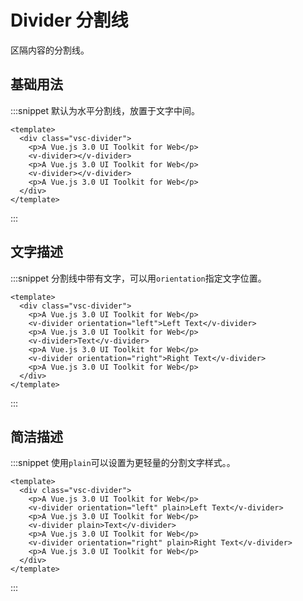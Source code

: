 # Divider 分割线

区隔内容的分割线。

## 基础用法

:::snippet 默认为水平分割线，放置于文字中间。

```vue
<template>
  <div class="vsc-divider">
    <p>A Vue.js 3.0 UI Toolkit for Web</p>
    <v-divider></v-divider>
    <p>A Vue.js 3.0 UI Toolkit for Web</p>
    <v-divider></v-divider>
    <p>A Vue.js 3.0 UI Toolkit for Web</p>
  </div>
</template>
```

:::

## 文字描述

:::snippet 分割线中带有文字，可以用`orientation`指定文字位置。

```vue
<template>
  <div class="vsc-divider">
    <p>A Vue.js 3.0 UI Toolkit for Web</p>
    <v-divider orientation="left">Left Text</v-divider>
    <p>A Vue.js 3.0 UI Toolkit for Web</p>
    <v-divider>Text</v-divider>
    <p>A Vue.js 3.0 UI Toolkit for Web</p>
    <v-divider orientation="right">Right Text</v-divider>
    <p>A Vue.js 3.0 UI Toolkit for Web</p>
  </div>
</template>
```

:::

## 简洁描述

:::snippet 使用`plain`可以设置为更轻量的分割文字样式。。

```vue
<template>
  <div class="vsc-divider">
    <p>A Vue.js 3.0 UI Toolkit for Web</p>
    <v-divider orientation="left" plain>Left Text</v-divider>
    <p>A Vue.js 3.0 UI Toolkit for Web</p>
    <v-divider plain>Text</v-divider>
    <p>A Vue.js 3.0 UI Toolkit for Web</p>
    <v-divider orientation="right" plain>Right Text</v-divider>
    <p>A Vue.js 3.0 UI Toolkit for Web</p>
  </div>
</template>
```

:::
